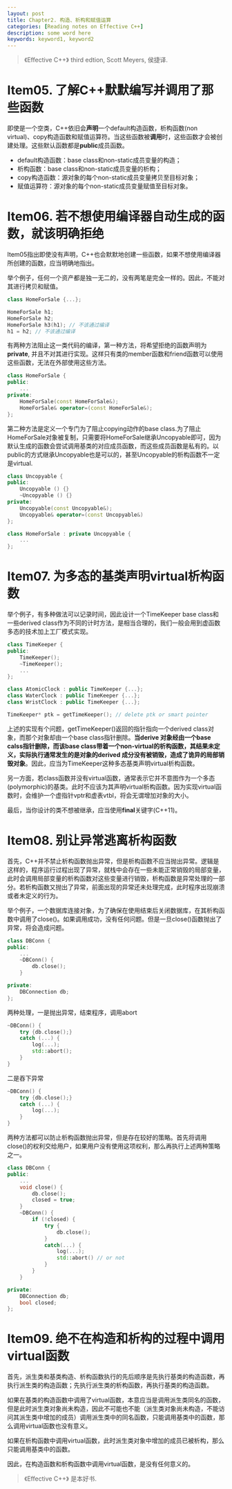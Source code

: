 ```yaml
---
layout: post
title: Chapter2. 构造、析构和赋值运算
categories: [Reading notes on Effective C++]
description: some word here
keywords: keyword1, keyword2
---
```

> 《Effective C++》 third edtion, Scott Meyers, 侯捷译.

# Item05. 了解C++默默编写并调用了那些函数

即使是一个空类，C++依旧会**声明**一个default构造函数，析构函数(non virtual)、copy构造函数和赋值运算符。当这些函数被**调用**时，这些函数才会被创建处理。这些默认函数都是**public**成员函数。

- default构造函数：base class和non-static成员变量的构造；
- 析构函数：base class和non-static成员变量的析构；
- copy构造函数：源对象的每个non-static成员变量拷贝至目标对象；
- 赋值运算符：源对象的每个non-static成员变量赋值至目标对象。

# Item06. 若不想使用编译器自动生成的函数，就该明确拒绝
Item05指出即使没有声明，C++也会默默地创建一些函数，如果不想使用编译器所创建的函数，应当明确地指出。

举个例子，任何一个资产都是独一无二的，没有两笔是完全一样的。因此，不能对其进行拷贝和赋值。
```cpp
class HomeForSale {...};

HomeForSale h1;
HomeForSale h2;
HomeForSale h3(h1); // 不该通过编译
h1 = h2; // 不该通过编译
```

有两种方法阻止这一类代码的编译，第一种方法，将希望拒绝的函数声明为**private**, 并且不对其进行实现。这样只有类的member函数和friend函数可以使用这些函数，无法在外部使用这些方法。

```cpp
class HomeForSale {
public:
    ...
private:
    HomeForSale(const HomeForSale&);
    HomeForSale& operator=(const HomeForSale&);
};
```

第二种方法是定义一个专门为了阻止copying动作的base class.为了阻止HomeForSale对象被复制，只需要将HomeForSale继承Uncopyable即可，因为默认生成的函数会尝试调用基类的对应成员函数，而这些成员函数是私有的。以public的方式继承Uncopyable也是可以的，甚至Uncopyable的析构函数不一定是virtual.

```cpp
class Uncopyable {
public:
    Uncopyable () {}
    ~Uncopyable () {}
private:
    Uncopyable(const Uncopyable&);
    Uncopyable& operator=(const Uncopyable&)
};

class HomeForSale : private Uncopyable {
    ...
};
```

# Item07. 为多态的基类声明virtual析构函数

举个例子，有多种做法可以记录时间，因此设计一个TimeKeeper base class和一些derived class作为不同的计时方法，是相当合理的，我们一般会用到虚函数多态的技术加上工厂模式实现。

```cpp
class TimeKeeper {
public:
    TimeKeeper();
    ~TimeKeeper();
    ...
};

class AtomicClock : public TimeKeeper {...};
class WaterClock : public TimeKeeper {...};
class WristClock : public TimeKeeper {...};

TimeKeeper* ptk = getTimeKeeper(); // delete ptk or smart pointer
```

上述的实现有个问题，getTimeKeeper()返回的指针指向一个derived class对象，而那个对象却由一个base class指针删除。**当derive 对象经由一个base calss指针删除，而该base class带着一个non-virtual的析构函数，其结果未定义，实际执行通常发生的是对象的derived 成分没有被销毁，造成了诡异的局部销毁对象**。因此，应当为TimeKeeper这种多态基类声明virtual析构函数。

另一方面，若class函数并没有virtual函数，通常表示它并不意图作为一个多态(polymorphic)的基类。此时不应该为其声明virtual析构函数。因为实现virtual函数时，会维护一个虚指针vptr和虚表vtbl，将会无谓增加对象的大小。

最后，当你设计的类不想被继承，应当使用**final**关键字(C++11)。

# Item08. 别让异常逃离析构函数

首先，C++并不禁止析构函数抛出异常，但是析构函数不应当抛出异常。逻辑是这样的，程序运行过程出现了异常，就栈中会存在一些未能正常销毁的局部变量，此时会调用局部变量的析构函数对这些变量进行销毁，析构函数是异常处理的一部分。若析构函数又抛出了异常，前面出现的异常还未处理完成，此时程序出现崩溃或者未定义的行为。

举个例子，一个数据库连接对象，为了确保在使用结束后关闭数据库，在其析构函数中调用了close()。如果调用成功，没有任何问题。但是一旦close()函数抛出了异常，将会造成问题。

```cpp
class DBConn {
public:
    ...
    ~DBConn() {
        db.close();
    }

private:
    DBConnection db;
};
```

两种处理，一是抛出异常，结束程序，调用abort

```cpp
~DBConn() {
    try {db.close();}
    catch (...) {
        log(...);
        std::abort();
    }
}
```

二是吞下异常

```cpp
~DBConn() {
    try {db.close();}
    catch (...) {
        log(...);
    }
}
```

两种方法都可以防止析构函数抛出异常，但是存在较好的策略。首先将调用close()的权利交给用户，如果用户没有使用这项权利，那么再执行上述两种策略之一。

```cpp
class DBConn {
public:
    ...
    void close() {
        db.close();
        closed = true;
    }
    ~DBConn() {
        if (!closed) {
            try {
                db.close();
            }
            catch(...) {
                log(...);
                std::abort() // or not
            }
        }
    }

private:
    DBConnection db;
    bool closed;
};
```

# Item09. 绝不在构造和析构的过程中调用virtual函数

首先，派生类和基类构造、析构函数执行的先后顺序是先执行基类的构造函数，再执行派生类的构造函数；先执行派生类的析构函数，再执行基类的构造函数。

如果在基类的构造函数中调用了virtual函数，本意应当是调用派生类同名的函数，但是此时派生类对象尚未构造，因此不可能也不能（派生类对象尚未构造，不能访问其派生类中增加的成员）调用派生类中的同名函数，只能调用基类中的函数，那么调用virtual函数也没有意义。

如果在析构函数中调用virtual函数，此时派生类对象中增加的成员已被析构，那么只能调用基类中的函数。

因此，在构造函数和析构函数中调用virtual函数，是没有任何意义的。

> 《Effective C++》 是本好书.